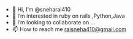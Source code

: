 - 👋 Hi, I’m @sneharai410
- 👀 I’m interested in ruby on rails ,Python,Java
- 💞️ I’m looking to collaborate on ...
- 📫 How to reach me raisneha410@gmail.com

<!---
sneharai410/sneharai410 is a ✨ special ✨ repository because its `README.md` (this file) appears on your GitHub profile.
You can click the Preview link to take a look at your changes.
--->
